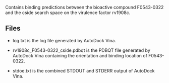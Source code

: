 Contains binding predictions between the bioactive compound F0543-0322 and the cside search space on the virulence factor rv1908c.

## Files

- log.txt is the log file generated by AutoDock Vina.

- rv1908c_F0543-0322_cside.pdbqt is the PDBQT file generated by AutoDock Vina containing the orientation and binding location of F0543-0322.

- stdoe.txt is the combined STDOUT and STDERR output of AutoDock Vina.

